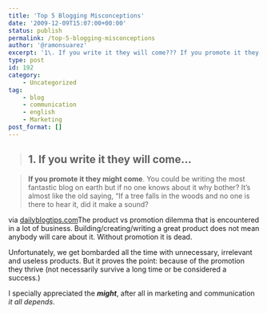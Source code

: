```yaml
---
title: 'Top 5 Blogging Misconceptions'
date: '2009-12-09T15:07:00+00:00'
status: publish
permalink: /top-5-blogging-misconceptions
author: '@ramonsuarez'
excerpt: '1\. If you write it they will come??? If you promote it they might come. You could be writing the most fantastic blog on earth but if no one knows about it why bother? It???s almost like the old saying, ???If a tree falls in the woods and no one is there...'
type: post
id: 192
category:
    - Uncategorized
tag:
    - blog
    - communication
    - english
    - Marketing
post_format: []
---
```

> ## 1. If you write it they will come…

> **If you promote it they might come**. You could be writing the most fantastic blog on earth but if no one knows about it why bother? It’s almost like the old saying, “If a tree falls in the woods and no one is there to hear it, did it make a sound?

via [dailyblogtips.com](http://www.dailyblogtips.com/top-5-blogging-misconceptions/)</div>The product vs promotion dilemma that is encountered in a lot of business. Building/creating/writing a great product does not mean anybody will care about it. Without promotion it is dead.

Unfortunately, we get bombarded all the time with unnecessary, irrelevant and useless products. But it proves the point: because of the promotion they thrive (not necessarily survive a long time or be considered a success.)

I specially appreciated the ***might***, after all in marketing and communication *it all depends*.

</div>